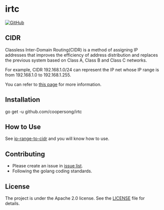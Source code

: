 # irtc

[![GitHub](https://img.shields.io/github/license/coopersong/irtc)](https://github.com/coopersong/irtc/blob/master/LICENSE)

## CIDR
Classless Inter-Domain Routing(CIDR) is a method of assigning IP addresses that improves the efficiency of address distribution and replaces the previous system based on Class A, Class B and Class C networks.

For example, CIDR 192.168.1.0/24 can represent the IP net whose IP range is from 192.168.1.0 to 192.168.1.255.

You can refer to [this page](https://en.wikipedia.org/wiki/Classless_Inter-Domain_Routing) for more information.

## Installation

go get -u github.com/coopersong/irtc

## How to Use

See [ip-range-to-cidr](https://github.com/coopersong/ip-range-to-cidr/blob/master/main.go) and you will know how to use.

## Contributing

- Please create an issue in [issue list](https://github.com/coopersong/irtc/issues).
- Following the golang coding standards.

## License

The project is under the Apache 2.0 license. See the [LICENSE](LICENSE) file for details.
